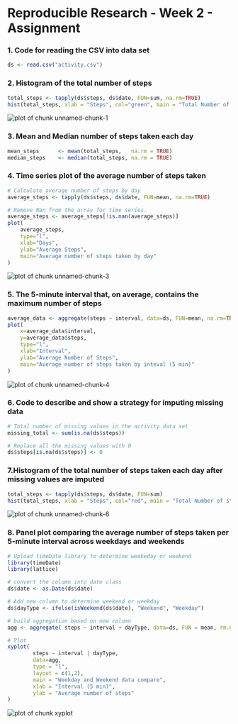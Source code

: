 # Reproducible Research - Week 2 - Assignment

### 1. Code for reading the CSV into data set

```r
ds <- read.csv("activity.csv")
```

### 2. Histogram of the total number of steps

```r
total_steps <- tapply(ds$steps, ds$date, FUN=sum, na.rm=TRUE)
hist(total_steps, xlab = "Steps", col="green", main = "Total Number of steps")
```

![plot of chunk unnamed-chunk-1](figure/unnamed-chunk-1-1.png)

### 3. Mean and Median number of steps taken each day

```r
mean_steps      <- mean(total_steps,   na.rm = TRUE)
median_steps    <- median(total_steps, na.rm = TRUE)
```

### 4. Time series plot of the average number of steps taken

```r
# Calculate average number of steps by day
average_steps <- tapply(ds$steps, ds$date, FUN=mean, na.rm=TRUE)

# Remove Nan from the array for time series.
average_steps <- average_steps[!is.nan(average_steps)]
plot(
    average_steps, 
    type="l", 
    xlab="Days", 
    ylab="Average Steps", 
    main="Average number of steps taken by day"
)
```

![plot of chunk unnamed-chunk-3](figure/unnamed-chunk-3-1.png)
### 5. The 5-minute interval that, on average, contains the maximum number of steps

```r
average_data <- aggregate(steps ~ interval, data=ds, FUN=mean, na.rm=TRUE)
plot(
    x=average_data$interval, 
    y=average_data$steps, 
    type="l", 
    xlab="Interval", 
    ylab="Average Number of Steps", 
    main="Average number of steps taken by inteval (5 min)"
)
```

![plot of chunk unnamed-chunk-4](figure/unnamed-chunk-4-1.png)

### 6. Code to describe and show a strategy for imputing missing data

```r
# Total number of missing values in the activity data set
missing_total <- sum(is.na(ds$steps))

# Replace all the missing values with 0
ds$steps[is.na(ds$steps)] <- 0
```

### 7.Histogram of the total number of steps taken each day after missing values are imputed

```r
total_steps <- tapply(ds$steps, ds$date, FUN=sum)
hist(total_steps, xlab = "Steps", col="red", main = "Total Number of steps")
```

![plot of chunk unnamed-chunk-6](figure/unnamed-chunk-6-1.png)

### 8. Panel plot comparing the average number of steps taken per 5-minute interval across weekdays and weekends

```r
# Upload timeDate library to determine weekeday or weekend
library(timeDate)
library(lattice)

# convert the column into date class
ds$date <- as.Date(ds$date)

# Add new column to determine weekend or weekday
ds$dayType <- ifelse(isWeekend(ds$date), "Weekend", "Weekday")

# build aggregation based on new column
agg <- aggregate( steps ~ interval + dayType, data=ds, FUN = mean, rm.na = TRUE)
```


```r
# Plot
xyplot(
        steps ~ interval | dayType,
        data=agg,
        type = "l",
        layout = c(1,2),
        main = "Weekday and Weekend data compare",
        xlab = "Interval (5 min)",
        ylab = "Average number of steps"
)
```

![plot of chunk xyplot](figure/xyplot-1.png)

